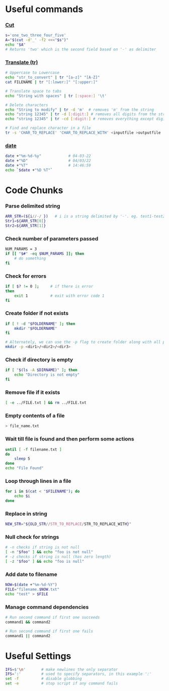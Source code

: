 # Useful commands

### [Cut](https://en.wikipedia.org/wiki/Cut_(Unix))
```bash
s='one_two_three_four_five'
A="$(cut -d'_' -f2 <<<"$s")"
echo "$A"
# Returns 'two' which is the second field based on '-' as delimiter
```
### [Translate (tr)](https://en.wikipedia.org/wiki/Tr_(Unix))
```bash
# Uppercase to Lowercase
echo "str_to_convert" | tr "[a-z]" "[A-Z]"   
cat FILENAME | tr "[:lower:]" "[:upper:]"

# Translate space to tabs
echo "String with spaces" | tr [:space:] '\t'

# Delete characters
echo "String to modify" | tr -d 'm'  # removes 'm' from the string
echo "string 12345" | tr -d [:digit:] # removes all digits from the string
echo "string 12345" | tr -cd [:digit:] # removes everything except digits

# Find and replace character in a file
tr -s 'CHAR_TO_REPLACE' 'CHAR_TO_REPLACE_WITH' <inputfile >outputfile
```
### [date](https://www.gnu.org/software/coreutils/manual/html_node/date-invocation.html)
```bash
date +"%m-%d-%y"            # 04-03-22
date +"%D"                  # 04/03/22
date +"%T"                  # 14:46:59
echo `$date +"%D %T"`
```

# Code Chunks

### Parse delimited string
```bash
ARR_STR=(${i//-/ })   # i is a string delimited by '-'. eg. test1-test2
Str1=${ARR_STR[0]}
Str2=${ARR_STR[1]}
```
### Check number of parameters passed
```bash
NUM_PARAMS = 3
if [[ "$#" -eq $NUM_PARAMS ]]; then
    # do something
fi
```
### Check for errors
```bash
if [ $? != 0 ];     # if there is error
then
    exit 1          # exit with error code 1
fi
```
### Create folder if not exists
```bash
if [ ! -d "$FOLDERNAME" ]; then   
    mkdir "$FOLDERNAME"
fi

# Alternately, we can use the -p flag to create folder along with all parents that do not exist in a given path
mkdir -p <dir1>/<dir2>/<dir3>
```
### Check if directory is empty
```bash
if [ "$(ls -A $DIRNAME)" ]; then  
    echo "Directory is not empty"
fi
```
### Remove file if it exists
```bash
[ -e ../FILE.txt ] && rm ../FILE.txt
```
### Empty contents of a file
```bash
> file_name.txt
```
### Wait till file is found and then perform some actions
```bash
until [ -f filename.txt ]
do
    sleep 5
done
echo "File Found"
```
### Loop through lines in a file
```bash
for i in $(cat < "$FILENAME"); do
    echo $i
done
```
### Replace in string
```bash
NEW_STR="${OLD_STR//STR_TO_REPLACE/STR_TO_REPLACE_WITH}"
```
### Null check for strings
```bash
# -n checks if string is not null
[ -n "$foo" ] && echo "foo is not null"
# -z checks if string is null (has zero length)
[ -z "$foo" ] && echo "foo is null"
```
### Add date to filename
```bash
NOW=$(date +"%m-%d-%Y")
FILE="filename.$NOW.txt"
echo "test" > $FILE
```
### Manage command dependencies
```bash
# Run second command if first one succeeds
command1 && command2

# Run second command if first one fails
command1 || command2
```

# Useful Settings

```bash
IFS=$'\n'       # make newlines the only separator
IFS=':'         # used to specify separators, in this example ':'
set -f          # disable globbing
set -e          # stop script if any command fails
```